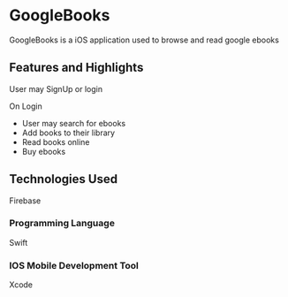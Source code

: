 # GoogleBooks

GoogleBooks is a iOS application used to browse and read google ebooks

## Features and Highlights

User may SignUp or login

On Login 
- User may search for ebooks
- Add books to their library
- Read books online
- Buy ebooks

## Technologies Used

  Firebase

  ### Programming Language

  Swift

  ### IOS Mobile Development Tool

  Xcode
  
